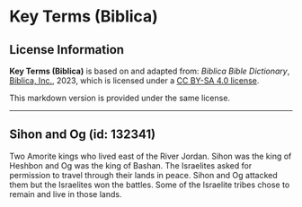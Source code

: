 # Key Terms (Biblica)

## License Information

**Key Terms (Biblica)** is based on and adapted from: _Biblica Bible Dictionary_, [Biblica, Inc.](https://www.biblica.com/), 2023, which is licensed under a [CC BY-SA 4.0 license](https://creativecommons.org/licenses/by-sa/4.0/legalcode.en).

This markdown version is provided under the same license.



--------------------------------

## Sihon and Og (id: 132341)

Two Amorite kings who lived east of the River Jordan. Sihon was the king of Heshbon and Og was the king of Bashan. The Israelites asked for permission to travel through their lands in peace. Sihon and Og attacked them but the Israelites won the battles. Some of the Israelite tribes chose to remain and live in those lands.


